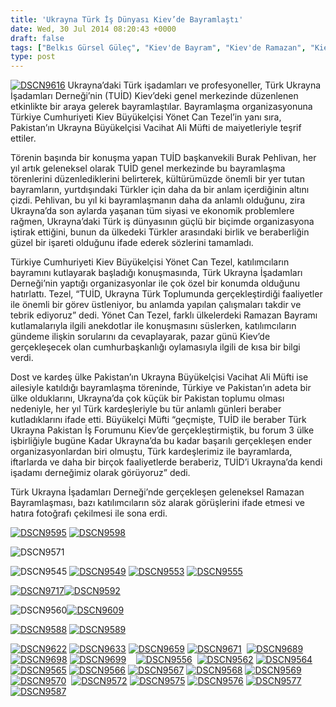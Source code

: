 ```yaml
---
title: 'Ukrayna Türk İş Dünyası Kiev’de Bayramlaştı'
date: Wed, 30 Jul 2014 08:20:43 +0000
draft: false
tags: ["Belkıs Gürsel Güleç", "Kiev'de Bayram", "Kiev'de Ramazan", "Kiev’de", "Pakistan Büyükelçisi", "Pakistan’ın", "TUİD (Türk Ukrayna İşadamları Derneği)", "türk iş dünyası", "Ukrayna Büyükelçisi", "Ukrayna Türk İş Dünyası", "Ukrayna'da Bayram", "Vacihat Ali Müfti", "Yönet Can Tezel"]
type: post
---
```


[![DSCN9616](https://burakpehlivan.org/wp-content/uploads/2014/07/DSCN9616.jpg)](https://burakpehlivan.org/wp-content/uploads/2014/07/DSCN9616.jpg)
Ukrayna’daki Türk işadamları ve profesyoneller, Türk Ukrayna İşadamları Derneği’nin (TUİD) Kiev’deki genel merkezinde düzenlenen etkinlikte bir araya gelerek bayramlaştılar. Bayramlaşma organizasyonuna Türkiye Cumhuriyeti Kiev Büyükelçisi Yönet Can Tezel’in yanı sıra, Pakistan’ın Ukrayna Büyükelçisi Vacihat Ali Müfti de maiyetleriyle teşrif ettiler.

Törenin başında bir konuşma yapan TUİD başkanvekili Burak Pehlivan, her yıl artık geleneksel olarak TUİD genel merkezinde bu bayramlaşma törenlerini düzenlediklerini belirterek, kültürümüzde önemli bir yer tutan bayramların, yurtdışındaki Türkler için daha da bir anlam içerdiğinin altını çizdi. Pehlivan, bu yıl ki bayramlaşmanın daha da anlamlı olduğunu, zira Ukrayna’da son aylarda yaşanan tüm siyasi ve ekonomik problemlere rağmen, Ukrayna’daki Türk iş dünyasının güçlü bir biçimde organizasyona iştirak ettiğini, bunun da ülkedeki Türkler arasındaki birlik ve beraberliğin güzel bir işareti olduğunu ifade ederek sözlerini tamamladı.

Türkiye Cumhuriyeti Kiev Büyükelçisi Yönet Can Tezel, katılımcıların bayramını kutlayarak başladığı konuşmasında, Türk Ukrayna İşadamları Derneği’nin yaptığı organizasyonlar ile çok özel bir konumda olduğunu hatırlattı. Tezel, “TUİD, Ukrayna Türk Toplumunda gerçekleştirdiği faaliyetler ile önemli bir görev üstleniyor, bu anlamda yapılan çalışmaları takdir ve tebrik ediyoruz” dedi. Yönet Can Tezel, farklı ülkelerdeki Ramazan Bayramı kutlamalarıyla ilgili anekdotlar ile konuşmasını süslerken, katılımcıların gündeme ilişkin sorularını da cevaplayarak, pazar günü Kiev’de gerçekleşecek olan cumhurbaşkanlığı oylamasıyla ilgili de kısa bir bilgi verdi.

Dost ve kardeş ülke Pakistan’ın Ukrayna Büyükelçisi Vacihat Ali Müfti ise ailesiyle katıldığı bayramlaşma töreninde, Türkiye ve Pakistan’ın adeta bir ülke olduklarını, Ukrayna’da çok küçük bir Pakistan toplumu olması nedeniyle, her yıl Türk kardeşleriyle bu tür anlamlı günleri beraber kutladıklarını ifade etti. Büyükelçi Müfti “geçmişte, TUİD ile beraber Türk Ukrayna Pakistan İş Forumunu Kiev’de gerçekleştirmiştik, bu forum 3 ülke işbirliğiyle bugüne Kadar Ukrayna’da bu kadar başarılı gerçekleşen ender organizasyonlardan biri olmuştu, Türk kardeşlerimiz ile bayramlarda, iftarlarda ve daha bir birçok faaliyetlerde beraberiz, TUİD’i Ukrayna’da kendi işadamı derneğimiz olarak görüyoruz” dedi.

Türk Ukrayna İşadamları Derneği’nde gerçekleşen geleneksel Ramazan Bayramlaşması, bazı katılımcıların söz alarak görüşlerini ifade etmesi ve hatıra fotoğrafı çekilmesi ile sona erdi.

[![DSCN9595](http://tuid.org.ua/wp-content/uploads/2014/07/DSCN9595.jpg)](http://tuid.org.ua/wp-content/uploads/2014/07/DSCN9595.jpg) [![DSCN9598](http://tuid.org.ua/wp-content/uploads/2014/07/DSCN9598.jpg)](http://tuid.org.ua/wp-content/uploads/2014/07/DSCN9598.jpg)

![DSCN9571](http://tuid.org.ua/wp-content/uploads/2014/07/DSCN9571.jpg)

![DSCN9545](http://tuid.org.ua/wp-content/uploads/2014/07/DSCN9545.jpg) [![DSCN9549](http://tuid.org.ua/wp-content/uploads/2014/07/DSCN9549.jpg)](http://tuid.org.ua/wp-content/uploads/2014/07/DSCN9549.jpg) [![DSCN9553](http://tuid.org.ua/wp-content/uploads/2014/07/DSCN9553.jpg)](http://tuid.org.ua/wp-content/uploads/2014/07/DSCN9553.jpg) [![DSCN9555](http://tuid.org.ua/wp-content/uploads/2014/07/DSCN9555.jpg)](http://tuid.org.ua/wp-content/uploads/2014/07/DSCN9555.jpg)

[![DSCN9717](http://tuid.org.ua/wp-content/uploads/2014/07/DSCN9717.jpg)![DSCN9592](http://tuid.org.ua/wp-content/uploads/2014/07/DSCN9592.jpg)](http://tuid.org.ua/wp-content/uploads/2014/07/DSCN9592.jpg)

![DSCN9560](http://tuid.org.ua/wp-content/uploads/2014/07/DSCN9560.jpg)[![DSCN9609](http://tuid.org.ua/wp-content/uploads/2014/07/DSCN9609.jpg)](http://tuid.org.ua/wp-content/uploads/2014/07/DSCN9609.jpg)

[![DSCN9588](http://tuid.org.ua/wp-content/uploads/2014/07/DSCN9588.jpg)](http://tuid.org.ua/wp-content/uploads/2014/07/DSCN9588.jpg) [![DSCN9589](http://tuid.org.ua/wp-content/uploads/2014/07/DSCN9589.jpg)](http://tuid.org.ua/wp-content/uploads/2014/07/DSCN9589.jpg)

[![DSCN9622](http://tuid.org.ua/wp-content/uploads/2014/07/DSCN9622.jpg)](http://tuid.org.ua/wp-content/uploads/2014/07/DSCN9622.jpg) [![DSCN9633](http://tuid.org.ua/wp-content/uploads/2014/07/DSCN9633.jpg)](http://tuid.org.ua/wp-content/uploads/2014/07/DSCN9633.jpg) [![DSCN9659](http://tuid.org.ua/wp-content/uploads/2014/07/DSCN9659.jpg)](http://tuid.org.ua/wp-content/uploads/2014/07/DSCN9659.jpg) [![DSCN9671](http://tuid.org.ua/wp-content/uploads/2014/07/DSCN9671.jpg)](http://tuid.org.ua/wp-content/uploads/2014/07/DSCN9671.jpg)  [![DSCN9689](http://tuid.org.ua/wp-content/uploads/2014/07/DSCN9689.jpg)](http://tuid.org.ua/wp-content/uploads/2014/07/DSCN9689.jpg) [![DSCN9698](http://tuid.org.ua/wp-content/uploads/2014/07/DSCN9698.jpg)](http://tuid.org.ua/wp-content/uploads/2014/07/DSCN9698.jpg) [![DSCN9699](http://tuid.org.ua/wp-content/uploads/2014/07/DSCN9699.jpg)](http://tuid.org.ua/wp-content/uploads/2014/07/DSCN9699.jpg)    [![DSCN9556](http://tuid.org.ua/wp-content/uploads/2014/07/DSCN9556.jpg)](http://tuid.org.ua/wp-content/uploads/2014/07/DSCN9556.jpg)  [![DSCN9562](http://tuid.org.ua/wp-content/uploads/2014/07/DSCN9562.jpg)](http://tuid.org.ua/wp-content/uploads/2014/07/DSCN9562.jpg) [![DSCN9564](http://tuid.org.ua/wp-content/uploads/2014/07/DSCN9564.jpg)](http://tuid.org.ua/wp-content/uploads/2014/07/DSCN9564.jpg) [![DSCN9565](http://tuid.org.ua/wp-content/uploads/2014/07/DSCN9565.jpg)](http://tuid.org.ua/wp-content/uploads/2014/07/DSCN9565.jpg) [![DSCN9566](http://tuid.org.ua/wp-content/uploads/2014/07/DSCN9566.jpg)](http://tuid.org.ua/wp-content/uploads/2014/07/DSCN9566.jpg) [![DSCN9567](http://tuid.org.ua/wp-content/uploads/2014/07/DSCN9567.jpg)](http://tuid.org.ua/wp-content/uploads/2014/07/DSCN9567.jpg) [![DSCN9568](http://tuid.org.ua/wp-content/uploads/2014/07/DSCN9568.jpg)](http://tuid.org.ua/wp-content/uploads/2014/07/DSCN9568.jpg) [![DSCN9569](http://tuid.org.ua/wp-content/uploads/2014/07/DSCN9569.jpg)](http://tuid.org.ua/wp-content/uploads/2014/07/DSCN9569.jpg) [![DSCN9570](http://tuid.org.ua/wp-content/uploads/2014/07/DSCN9570.jpg)](http://tuid.org.ua/wp-content/uploads/2014/07/DSCN9570.jpg)  [![DSCN9572](http://tuid.org.ua/wp-content/uploads/2014/07/DSCN9572.jpg)](http://tuid.org.ua/wp-content/uploads/2014/07/DSCN9572.jpg) [![DSCN9575](http://tuid.org.ua/wp-content/uploads/2014/07/DSCN9575.jpg)](http://tuid.org.ua/wp-content/uploads/2014/07/DSCN9575.jpg) [![DSCN9576](http://tuid.org.ua/wp-content/uploads/2014/07/DSCN9576.jpg)](http://tuid.org.ua/wp-content/uploads/2014/07/DSCN9576.jpg) [![DSCN9577](http://tuid.org.ua/wp-content/uploads/2014/07/DSCN9577.jpg)](http://tuid.org.ua/wp-content/uploads/2014/07/DSCN9577.jpg) [![DSCN9587](http://tuid.org.ua/wp-content/uploads/2014/07/DSCN9587.jpg)](http://tuid.org.ua/wp-content/uploads/2014/07/DSCN9587.jpg)